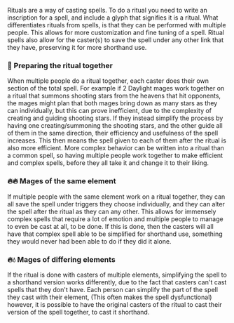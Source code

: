 Rituals are a way of casting spells. To do a ritual you need to write an inscription for a spell, and include a glyph that signifies it is a ritual. What differentiates rituals from spells, is that they can be performed with multiple people. This allows for more customization and fine tuning of a spell. Ritual spells also allow for the caster(s) to save the spell under any other link that they have, preserving it for more shorthand use.

### 🤝 Preparing the ritual together 
When multiple people do a ritual together, each caster does their own section of the total spell. For example if 2 Daylight mages work together on a ritual that summons shooting stars from the heavens that hit opponents, the mages might plan that both mages bring down as many stars as they can individually, but this can prove inefficient, due to the complexity of creating and guiding shooting stars. If they instead simplify the process by having one creating/summoning the shooting stars, and the other guide all of them in the same direction, their efficiency and usefulness of the spell increases. This then means the spell given to each of them after the ritual is also more efficient. More complex behavior can be written into a ritual than a common spell, so having multiple people work together to make efficient and complex spells, before they all take it and change it to their liking.

### 🔥🔥 Mages of the same element 
If multiple people with the same element work on a ritual together, they can all save the spell under triggers they choose individually, and they can alter the spell after the ritual as they can any other. This allows for immensely complex spells that require a lot of emotion and multiple people to manage to even be cast at all, to be done. If this is done, then the casters will all have that complex spell able to be simplified for shorthand use, something they would never had been able to do if they did it alone.

### 🔥💧 Mages of differing elements 
If the ritual is done with casters of multiple elements, simplifying the spell to a shorthand version works differently, due to the fact that casters can't cast spells that they don't have. Each person can simplify the part of the spell they cast with their element, (This often makes the spell dysfunctional) however, it is possible to have the original casters of the ritual to cast their version of the spell together, to cast it shorthand.